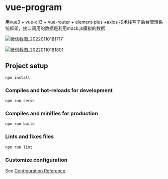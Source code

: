 

# vue-program
用vue3 + vue-cli3 + vue-router + element-plus +axios 技术栈写了后台管理系统框架，接口调用的数据是利用mock.js模拟的数据

![微信截图_20220110181717](https://user-images.githubusercontent.com/46336691/148750058-971625e9-c8a0-429b-8d70-f1a9b12d6024.png)

![微信截图_20220110181801](https://user-images.githubusercontent.com/46336691/148750157-61548382-23f1-4440-b330-e0304516e066.png)



## Project setup
```
npm install
```

### Compiles and hot-reloads for development
```
npm run serve
```

### Compiles and minifies for production
```
npm run build
```

### Lints and fixes files
```
npm run lint
```

### Customize configuration
See [Configuration Reference](https://cli.vuejs.org/config/).
